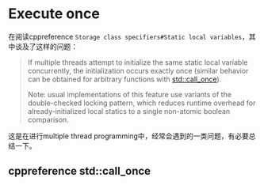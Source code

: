 # Execute once

在阅读cppreference `Storage class specifiers#Static local variables`，其中谈及了这样的问题：

> If multiple threads attempt to initialize the same static local variable concurrently, the initialization occurs exactly once (similar behavior can be obtained for arbitrary functions with [std::call_once](../thread/call_once.html)).
>
> Note: usual implementations of this feature use variants of the double-checked locking pattern, which reduces runtime overhead for already-initialized local statics to a single non-atomic boolean comparison.

这是在进行multiple thread programming中，经常会遇到的一类问题，有必要总结一下。

## cppreference std::call_once